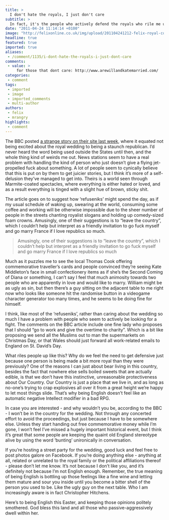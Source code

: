 ```yaml
---
title: >
  I don't hate the royals, I just don't care
subtitle: >
  In fact, it's the people who actively defend the royals who rile me up
date: "2011-04-24 11:14:14 +0100"
image: "http://felixonline.co.uk/img/upload/201104241212-felix-royal-couple.jpg"
headline: true
featured: true
imported: true
aliases:
 - /comment/1135/i-dont-hate-the-royals-i-just-dont-care
comments:
 - value: >
     for those that dont care: http://www.arewillandkatemarried.com/
categories:
 - comment
tags:
 - imported
 - image
 - imported_comments
 - multi-author
authors:
 - felix
 - mrangry
highlights:
 - comment
---
```


The BBC posted [a strange story on their site last week](http://www.bbc.co.uk/news/magazine-13091768), where it equated not being excited about the royal wedding to being a staunch republican. I’d never heard the word being used outside the States until then, and the whole thing kind of weirds me out. News stations seem to have a real problem with handling the kind of person who just doesn’t give a flying jet-propelled fuck about something. A lot of people seem to cynically believe that this is put on by them to get juicier stories, but I think it’s more of a self-delusion they’ve managed to get into. Theirs is a world seen through Marmite-coated spectacles, where everything is either hated or loved, and as a result everything is tinged with a slight hue of brown, sticky shit.

The article goes on to suggest how ‘refuseniks’ might spend the day, as if my usual schedule of waking up, swearing at the world, consuming some coffee and working will be otherwise impossible due to the sheer number of people in the streets chanting royalist slogans and holding up comedy-sized foam crowns. Amusingly, one of their suggestions is to “leave the country”, which I couldn’t help but interpret as a friendly invitation to go fuck myself and go marry France if I love republics so much.

> Amusingly, one of their suggestions is to “leave the country”, which I couldn’t help but interpret as a friendly invitation to go fuck myself and go marry France if I love republics so much

Much as it puzzles me to see the local Thomas Cook offering commemorative traveller’s cards and people convinced they’re seeing Kate Middleton’s face in small confectionery items as if she’s the Second Coming of Diana or something, I can’t say I feel that much animosity towards two people who are apparently in love and would like to marry. William might be as ugly as sin, but then there’s a guy sitting on the adjacent table to me right now who looks like someone hit the randomise button in a videogame character generator too many times, and he seems to be doing fine for himself.

I think, like most of the ‘refuseniks’, rather than caring about the wedding so much I have a problem with people who seem to actively be looking for a fight. The comments on the BBC article include one fine lady who proposes that I should “go to work and give the overtime to charity”. Which is a bit like proposing we send all the Muslims out to man the supermarkets on Christmas Day, or that Wales should just forward all work-related emails to England on St. David’s Day.

What riles people up like this? Why do we feel the need to get defensive just because one person is being made a bit more royal than they were previously? One of the reasons I can just about bear living in this country, besides the fact that nowhere else sells boiled sweets that are actually edible, is that we don’t have this instinctive, unreasonable protectiveness about Our Country. Our Country is just a place that we live in, and as long as no-one’s trying to crap explosives all over it from a great height we’re happy to let most things slide. That’s why being English doesn’t feel like an automatic negative Intellect modifier in a bad RPG.

In case you are interested - and why wouldn’t you be, according to the BBC - I won’t be in the country for the wedding. Not through any concerted effort to avoid the proceedings, but just because I have to be somewhere else. Unless they start handing out free commemorative money while I’m gone, I won’t feel I’ve missed a hugely important historical event, but I think it’s great that some people are keeping the quaint old England stereotype alive by using the word ‘bunting’ unironically in conversation.

If you’re hosting a street party for the wedding, good luck and feel free to post photos galore on Facebook. If you’re doing anything else - anything at all, related or unrelated to the royal family or the political affiliations thereof - please don’t let me know. It’s not because I don’t like you, and it’s definitely not because I’m not English enough. Remember, the true meaning of being English is bottling up those feelings like a fine wine and letting them mature and sour you inside until you become a bitter shell of the person you used to be. Like the ugly guy on the next table. Who I am increasingly aware is in fact Christopher Hitchens.

Here’s to being English this Easter, and keeping those opinions politely smothered. God bless this land and all those who passive-aggressively dwell within her.
